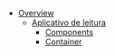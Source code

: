 * [Overview](HOME)
  * [Aplicativo de leitura](Aplicativo%20de%20leitura/HOME)
    * [Components](Aplicativo%20de%20leitura/Components/HOME)
    * [Container](Aplicativo%20de%20leitura/Container/HOME)
